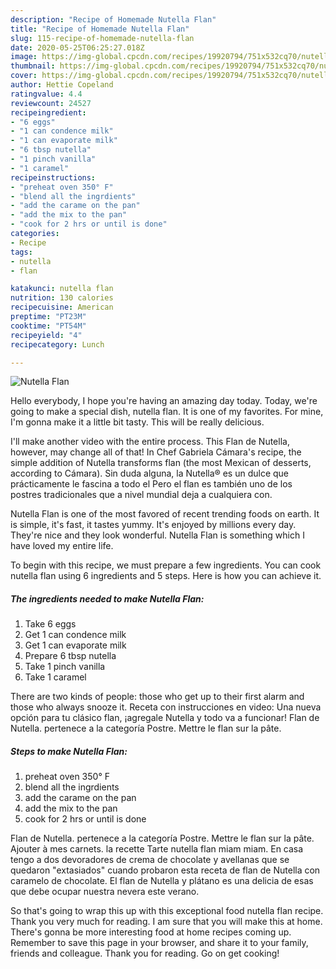 ```yaml
---
description: "Recipe of Homemade Nutella Flan"
title: "Recipe of Homemade Nutella Flan"
slug: 115-recipe-of-homemade-nutella-flan
date: 2020-05-25T06:25:27.018Z
image: https://img-global.cpcdn.com/recipes/19920794/751x532cq70/nutella-flan-recipe-main-photo.jpg
thumbnail: https://img-global.cpcdn.com/recipes/19920794/751x532cq70/nutella-flan-recipe-main-photo.jpg
cover: https://img-global.cpcdn.com/recipes/19920794/751x532cq70/nutella-flan-recipe-main-photo.jpg
author: Hettie Copeland
ratingvalue: 4.4
reviewcount: 24527
recipeingredient:
- "6 eggs"
- "1 can condence milk"
- "1 can evaporate milk"
- "6 tbsp nutella"
- "1 pinch vanilla"
- "1 caramel"
recipeinstructions:
- "preheat oven 350° F"
- "blend all the ingrdients"
- "add the carame on the pan"
- "add the mix to the pan"
- "cook for 2 hrs or until is done"
categories:
- Recipe
tags:
- nutella
- flan

katakunci: nutella flan 
nutrition: 130 calories
recipecuisine: American
preptime: "PT23M"
cooktime: "PT54M"
recipeyield: "4"
recipecategory: Lunch

---
```



![Nutella Flan](https://img-global.cpcdn.com/recipes/19920794/751x532cq70/nutella-flan-recipe-main-photo.jpg)

Hello everybody, I hope you're having an amazing day today. Today, we're going to make a special dish, nutella flan. It is one of my favorites. For mine, I'm gonna make it a little bit tasty. This will be really delicious.

I&#39;ll make another video with the entire process. This Flan de Nutella, however, may change all of that! In Chef Gabriela Cámara&#39;s recipe, the simple addition of Nutella transforms flan (the most Mexican of desserts, according to Cámara). Sin duda alguna, la Nutella® es un dulce que prácticamente le fascina a todo el Pero el flan es también uno de los postres tradicionales que a nivel mundial deja a cualquiera con.

Nutella Flan is one of the most favored of recent trending foods on earth. It is simple, it's fast, it tastes yummy. It's enjoyed by millions every day. They're nice and they look wonderful. Nutella Flan is something which I have loved my entire life.


To begin with this recipe, we must prepare a few ingredients. You can cook nutella flan using 6 ingredients and 5 steps. Here is how you can achieve it.

<!--inarticleads1-->

##### The ingredients needed to make Nutella Flan:

1. Take 6 eggs
1. Get 1 can condence milk
1. Get 1 can evaporate milk
1. Prepare 6 tbsp nutella
1. Take 1 pinch vanilla
1. Take 1 caramel


There are two kinds of people: those who get up to their first alarm and those who always snooze it. Receta con instrucciones en video: Una nueva opción para tu clásico flan, ¡agregale Nutella y todo va a funcionar! Flan de Nutella. pertenece a la categoría Postre. Mettre le flan sur la pâte. 

<!--inarticleads2-->

##### Steps to make Nutella Flan:

1. preheat oven 350° F
1. blend all the ingrdients
1. add the carame on the pan
1. add the mix to the pan
1. cook for 2 hrs or until is done


Flan de Nutella. pertenece a la categoría Postre. Mettre le flan sur la pâte. Ajouter à mes carnets. la recette Tarte nutella flan miam miam. En casa tengo a dos devoradores de crema de chocolate y avellanas que se quedaron &#34;extasiados&#34; cuando probaron esta receta de flan de Nutella con caramelo de chocolate. El flan de Nutella y plátano es una delicia de esas que debe ocupar nuestra nevera este verano. 

So that's going to wrap this up with this exceptional food nutella flan recipe. Thank you very much for reading. I am sure that you will make this at home. There's gonna be more interesting food at home recipes coming up. Remember to save this page in your browser, and share it to your family, friends and colleague. Thank you for reading. Go on get cooking!
